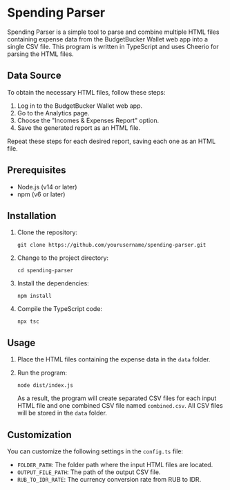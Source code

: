 # Spending Parser

Spending Parser is a simple tool to parse and combine multiple HTML files containing expense data from the BudgetBucker Wallet web app into a single CSV file. This program is written in TypeScript and uses Cheerio for parsing the HTML files.

## Data Source

To obtain the necessary HTML files, follow these steps:

1. Log in to the BudgetBucker Wallet web app.
2. Go to the Analytics page.
3. Choose the "Incomes & Expenses Report" option.
4. Save the generated report as an HTML file.

Repeat these steps for each desired report, saving each one as an HTML file.

## Prerequisites

-   Node.js (v14 or later)
-   npm (v6 or later)

## Installation

1. Clone the repository:

   ```
   git clone https://github.com/yourusername/spending-parser.git
   ```

2. Change to the project directory:

   ```
   cd spending-parser
   ```

3. Install the dependencies:

   ```
   npm install
   ```

4. Compile the TypeScript code:

   ```
   npx tsc
   ```

## Usage

1. Place the HTML files containing the expense data in the `data` folder.

2. Run the program:

   ```
   node dist/index.js
   ```

   As a result, the program will create separated CSV files for each input HTML file and one combined CSV file named `combined.csv`. All CSV files will be stored in the `data` folder.

## Customization

You can customize the following settings in the `config.ts` file:

-  `FOLDER_PATH`: The folder path where the input HTML files are located.
-  `OUTPUT_FILE_PATH`: The path of the output CSV file.
-  `RUB_TO_IDR_RATE`: The currency conversion rate from RUB to IDR.
